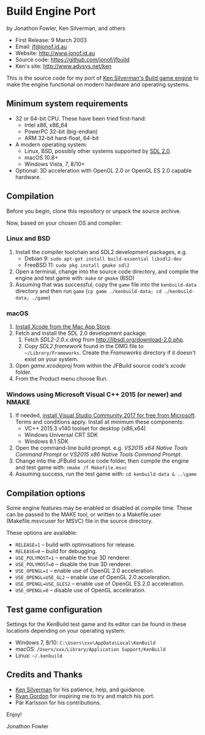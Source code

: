 Build Engine Port
=================
by Jonathon Fowler, Ken Silverman, and others

 * First Release: 9 March 2003
 * Email: jf@jonof.id.au
 * Website: http://www.jonof.id.au
 * Source code: https://github.com/jonof/jfbuild
 * Ken's site: http://www.advsys.net/ken

This is the source code for my port of [Ken Silverman's Build game
engine](http://www.advsys.net/ken/buildsrc) to make the engine functional on modern
hardware and operating systems.

Minimum system requirements
---------------------------

* 32 or 64-bit CPU. These have been tried first-hand:
  * Intel x86, x86_64
  * PowerPC 32-bit (big-endian)
  * ARM 32-bit hard-float, 64-bit
* A modern operating system:
  * Linux, BSD, possibly other systems supported by [SDL 2.0](http://libsdl.org/).
  * macOS 10.8+
  * Windows Vista, 7, 8/10+
* Optional: 3D acceleration with OpenGL 2.0 or OpenGL ES 2.0 capable hardware.

Compilation
-----------

Before you begin, clone this repository or unpack the source archive.

Now, based on your chosen OS and compiler:

### Linux and BSD

1. Install the compiler toolchain and SDL2 development packages, e.g.
   * Debian 9: `sudo apt-get install build-essential libsdl2-dev`
   * FreeBSD 11: `sudo pkg install gmake sdl2`
2. Open a terminal, change into the source code directory, and compile the engine and
   test game with: `make` or `gmake` (BSD)
3. Assuming that was successful, copy the `game` file into the `kenbuild-data` directory and then run `game` (`cp game ./kenbuild-data; cd ./kenbuild-data; ./game`)

### macOS

1. [Install Xcode from the Mac App Store](https://itunes.apple.com/au/app/xcode/id497799835?mt=12).
2. Fetch and install the SDL 2.0 development package:
   1. Fetch _SDL2-2.0.x.dmg_ from http://libsdl.org/download-2.0.php.
   2. Copy _SDL2.framework_ found in the DMG file to `~/Library/Frameworks`. Create the
      _Frameworks_ directory if it doesn't exist on your system.
3. Open _game.xcodeproj_ from within the JFBuild source code's _xcode_ folder.
4. From the Product menu choose Run.

### Windows using Microsoft Visual C++ 2015 (or newer) and NMAKE

1. If needed, [install Visual Studio Community 2017 for free from
   Microsoft](https://docs.microsoft.com/en-us/visualstudio/install/install-visual-studio).
   Terms and conditions apply. Install at minimum these components:
   * VC++ 2015.3 v140 toolset for desktop (x86,x64)
   * Windows Universal CRT SDK
   * Windows 8.1 SDK
2. Open the command-line build prompt. e.g. _VS2015 x64 Native Tools Command Prompt_
   or _VS2015 x86 Native Tools Command Prompt_.
3. Change into the JFBuild source code folder, then compile the engine and test game
   with: `nmake /f Makefile.msvc`
5. Assuming success, run the test game with: `cd kenbuild-data & ..\game`

Compilation options
-------------------

Some engine features may be enabled or disabled at compile time. These can be passed
to the MAKE tool, or written to a Makefile.user (Makefile.msvcuser for MSVC) file in
the source directory.

These options are available:

 * `RELEASE=1` – build with optimisations for release.
 * `RELEASE=0` – build for debugging.
 * `USE_POLYMOST=1` – enable the true 3D renderer.
 * `USE_POLYMOST=0` – disable the true 3D renderer.
 * `USE_OPENGL=1` – enable use of OpenGL 2.0 acceleration.
 * `USE_OPENGL=USE_GL2` – enable use of OpenGL 2.0 acceleration.
 * `USE_OPENGL=USE_GLES2` – enable use of OpenGL ES 2.0 acceleration.
 * `USE_OPENGL=0` – disable use of OpenGL acceleration.

Test game configuration
-----------------------

Settings for the KenBuild test game and its editor can be found in these locations
depending on your operating system:

 * Windows 7, 8/10: `C:\Users\xxx\AppData\Local\KenBuild`
 * macOS: `/Users/xxx/Library/Application Support/KenBuild`
 * Linux: `~/.kenbuild`

Credits and Thanks
------------------
* [Ken Silverman](http://www.advsys.net/ken) for his patience, help, and guidance.
* [Ryan Gordon](http://icculus.org) for inspiring me to try and match his port.
* Pär Karlsson for his contributions.


Enjoy!

Jonathon Fowler


